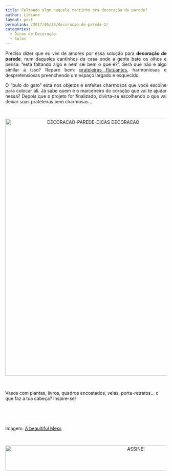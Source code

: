 ```yaml
---
title: Faltando algo naquele cantinho pra decoração de parede?
author: Lidiane
layout: post
permalink: /2017/05/23/decoracao-de-parede-2/
categories:
  - Dicas de Decoração
  - Salas
---
```

<p align="justify">
  Preciso dizer que eu vivi de amores por essa solução para <strong>decoração de parede</strong>, num daqueles cantinhos da casa onde a gente bate os olhos e pensa: “está faltando algo e nem sei bem o que é?”. Será que não é algo similar a isso? Repare bem: <a href="http://www.trololodemulher.com.br/2015/07/29/prateleiras-flutuantes/" target="_blank" rel="noopener noreferrer">prateleiras flutuantes</a>, harmoniosas e despretensiosas preenchendo um espaço largado e esquecido.
</p>

<p align="justify">
  O “pulo do gato” está nos objetos e enfeites charmosos que você escolhe para colocar ali. Já sabe quem é o marceneiro do coração que vai te ajudar nessa? Depois que o projeto for finalizado, divirta-se escolhendo o que vai deixar suas prateleiras bem charmosas…
</p>

&nbsp;

<p align="center">
  <a href="http://www.decoracaodacasa.com/blog/wp-content/uploads/2015/05/DECORACAO-PAREDE-DICAS-DECORACAO.jpg"><img class="alignnone size-full wp-image-2515" src="http://www.decoracaodacasa.com/blog/wp-content/uploads/2015/05/DECORACAO-PAREDE-DICAS-DECORACAO.jpg" alt="DECORACAO-PAREDE-DICAS DECORACAO" width="533" height="800" /></a>
</p>

&nbsp;

Vasos com plantas, livros, quadros encostados, velas, porta-retratos… o que faz a tua cabeça? Inspire-se!

&nbsp;

&nbsp;

Imagem: <a href="http://www.abeautifulmess.com/" target="_blank" rel="noopener noreferrer">A beaultiful Mess</a>

&nbsp;

<p align="center">
  <a href="http://feedburner.google.com/fb/a/mailverify?uri=blogbichafemea&loc=pt_BR" target="_blank" rel="noopener noreferrer"><img class="alignnone size-full wp-image-10439" src="https://www.trololodemulher.com.br/2014/09/ASSINE.png" alt="ASSINE!" width="800" height="78" /></a>
</p>